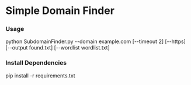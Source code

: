 # Simple Domain Finder

### Usage

python SubdomainFinder.py --domain example.com [--timeout 2] [--https] [--output found.txt] [--wordlist wordlist.txt]

### Install Dependencies

pip install -r requirements.txt